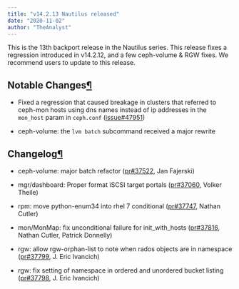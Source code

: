 ```yaml
---
title: "v14.2.13 Nautilus released"
date: "2020-11-02"
author: "TheAnalyst"
---
```


This is the 13th backport release in the Nautilus series. This release fixes a regression introduced in v14.2.12, and a few ceph-volume & RGW fixes. We recommend users to update to this release.

## Notable Changes[¶](#notable-changes "Permalink to this headline")

- Fixed a regression that caused breakage in clusters that referred to ceph-mon hosts using dns names instead of ip addresses in the `mon_host` param in `ceph.conf` ([issue#47951](https://tracker.ceph.com/issues/47951))
    
- ceph-volume: the `lvm batch` subcommand received a major rewrite
    

## Changelog[¶](#changelog "Permalink to this headline")

- ceph-volume: major batch refactor ([pr#37522](https://github.com/ceph/ceph/pull/37522), Jan Fajerski)
    
- mgr/dashboard: Proper format iSCSI target portals ([pr#37060](https://github.com/ceph/ceph/pull/37060), Volker Theile)
    
- rpm: move python-enum34 into rhel 7 conditional ([pr#37747](https://github.com/ceph/ceph/pull/37747), Nathan Cutler)
    
- mon/MonMap: fix unconditional failure for init\_with\_hosts ([pr#37816](https://github.com/ceph/ceph/pull/37816), Nathan Cutler, Patrick Donnelly)
    
- rgw: allow rgw-orphan-list to note when rados objects are in namespace ([pr#37799](https://github.com/ceph/ceph/pull/37799), J. Eric Ivancich)
    
- rgw: fix setting of namespace in ordered and unordered bucket listing ([pr#37798](https://github.com/ceph/ceph/pull/37798), J. Eric Ivancich)
